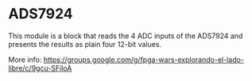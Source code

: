 # ADS7924
This module is a block that reads the 4 ADC inputs of the ADS7924 and presents the results as plain four 12-bit values.

More info: https://groups.google.com/g/fpga-wars-explorando-el-lado-libre/c/9gcu-SFjloA
